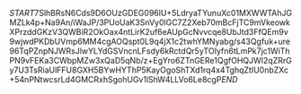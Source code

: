 $START$7SlhBRsN6Cds9D6OUzGDEG096lU+5LdryaTYunuXc01MXWWTAhJGMZLk4p+Na9An/iWaJP/3PUoUaK3SnVy0lGC7Z2Xeb70mBcFjTC9mVkeowkXPrzddGKzV3QWBiR2OkOax4ntLirK2uf6eAUpGcNvvcqe8UbJtd3FfQEm9v9wjwdPKDbUVmp6MM4cgAOQspt0L9q4jX1c2twhYMNyabg/s43Qgfuk+ure96TqPZnpNJWRsJlwYLYdGSVncnLFsdy6kRctdQr5yTOIyfn6tLmPk7jc1WiThPN9vFEKa3CWbpMZw3xQaD5qNb/z+EgYro6ZTnGERe1QgfOHQJWI2qZRrGy7U3TsRiaUlFFU8GXH5BYwHYThP5KayOgoShTXd1rq4x4TghqZtIU0nbZXc+54nPNtwcsrLd4GMCRxhSgohUGv1lShW4LLVo6Le8cgP$END$
